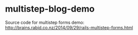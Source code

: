 multistep-blog-demo
===================

Source code for multistep forms demo: http://brains.rabid.co.nz/2014/09/29/rails-multistep-forms.html

